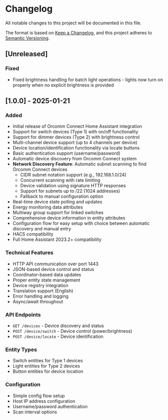 # Changelog

All notable changes to this project will be documented in this file.

The format is based on [Keep a Changelog](https://keepachangelog.com/en/1.0.0/),
and this project adheres to [Semantic Versioning](https://semver.org/spec/v2.0.0.html).

## [Unreleased]

### Fixed
- Fixed brightness handling for batch light operations - lights now turn on properly when no explicit brightness is provided

## [1.0.0] - 2025-01-21

### Added
- Initial release of Orcomm Connect Home Assistant integration
- Support for switch devices (Type 1) with on/off functionality
- Support for dimmer devices (Type 2) with brightness control
- Multi-channel device support (up to 4 channels per device)
- Device location/identification functionality via locate buttons
- Basic authentication support (username/password)
- Automatic device discovery from Orcomm Connect system
- **Network Discovery Feature**: Automatic subnet scanning to find Orcomm Connect devices
  - CIDR subnet notation support (e.g., 192.168.1.0/24)
  - Concurrent scanning with rate limiting
  - Device validation using signature HTTP responses
  - Support for subnets up to /22 (1024 addresses)
  - Fallback to manual configuration option
- Real-time device state polling and updates
- Energy monitoring data attributes
- Multiway group support for linked switches
- Comprehensive device information in entity attributes
- Configuration flow for easy setup with choice between automatic discovery and manual entry
- HACS compatibility
- Full Home Assistant 2023.2+ compatibility

### Technical Features
- HTTP API communication over port 1443
- JSON-based device control and status
- Coordinator-based data updates
- Proper entity state management
- Device registry integration
- Translation support (English)
- Error handling and logging
- Async/await throughout

### API Endpoints
- `GET /devices` - Device discovery and status
- `POST /device/switch` - Device control (power/brightness)
- `POST /device/locate` - Device identification

### Entity Types
- Switch entities for Type 1 devices
- Light entities for Type 2 devices  
- Button entities for device location

### Configuration
- Simple config flow setup
- Host IP address configuration
- Username/password authentication
- Scan interval options